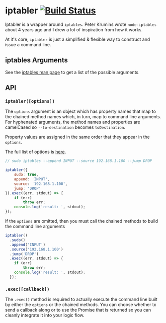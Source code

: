 # iptabler [![Build Status](https://secure.travis-ci.org/ben-bradley/iptabler.png)](http://travis-ci.org/ben-bradley/iptabler)

Iptabler is a wrapper around `iptables`.  Peter Krumins wrote `node-iptables` about 4 years ago and I drew a lot of inspiration from how it works.

At it's core, `iptabler` is just a simplified & flexible way to construct and issue a command line.

## iptables Arguments

See the [iptables man page](http://manpages.ubuntu.com/manpages/raring/man8/iptables.8.html) to get a list of the possible arguments.

## API

### `iptabler([options])`

The `options` argument is an object which has property names that map to the chained method names which, in turn, map to command line arguments.  For hyphenated arguments, the method names and properties are camelCased so `--to-destination` becomes `toDestination`.

Property values are assigned in the same order that they appear in the `options`.

The full list of options is [here](http://manpages.ubuntu.com/manpages/raring/man8/iptables.8.html).

```javascript
// sudo iptables --append INPUT --source 192.168.1.100 --jump DROP

iptabler({
	sudo: true,
	append: 'INPUT',
	source: '192.168.1.100',
	jump: 'DROP'
}).exec((err, stdout) => {
	if (err)
		throw err;
	console.log('result: ', stdout);
});
```

If the `options` are omitted, then you must call the chained methods to build the command line arguments

```javascript
iptabler()
  .sudo()
  .append('INPUT')
  .source('192.168.1.100')
  .jump('DROP')
  .exec((err, stdout) => {
  	if (err)
  		throw err;
  	console.log('result: ', stdout);
  });
```

### `.exec([callback])`

The `.exec()` method is required to actually execute the command line built by either the `options` or the chained methods.  You can choose whether to send a callback along or to use the Promise that is returned so you can cleanly integrate it into your logic flow.
